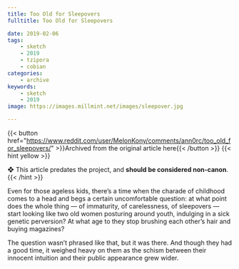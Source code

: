 ```yaml
---
title: Too Old for Sleepovers
fulltitle: Too Old for Sleepovers

date: 2019-02-06
tags:
    - sketch
    - 2019
    - tzipora
    - cobian
categories:
    - archive
keywords:
    - sketch
    - 2019
image: https://images.millmint.net/images/sleepover.jpg

---
```

{{< button href="https://www.reddit.com/user/MelonKony/comments/ann0rc/too_old_for_sleepovers/" >}}Archived from the original article here{{< /button >}}
{{< hint yellow >}}

❖ This article predates the project, and **should be considered non-canon**.
{{< /hint >}}

Even for those ageless kids, there’s a time when the charade of childhood comes to a head and begs a certain uncomfortable question: at what point does the whole thing — of immaturity, of carelessness, of sleepovers — start looking like two old women posturing around youth, indulging in a sick genetic perversion? At what age to they stop brushing each other’s hair and buying magazines?

The question wasn’t phrased like that, but it was there. And though they had a good time, it weighed heavy on them as the schism between their innocent intuition and their public appearance grew wider.
